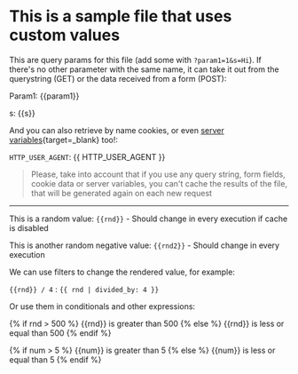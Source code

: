 ﻿---
Title: Sample custom Front Matter external source
#They are prefixed with !! and instantiate a class to retrieve the value for the field
Rnd: !!random_int 0 1000
Rnd2: !!random_int -1000 0
num: 3
---

# This is a sample file that uses custom values

This are query params for this file (add some with `?param1=1&s=Hi`). If there's no other parameter with the same name, it can take it out from the querystring (GET) or the data received from a form (POST):

Param1: {{param1}}

s: {{s}}

And you can also retrieve by name  cookies, or even [server variables](https://docs.microsoft.com/en-us/previous-versions/iis/6.0-sdk/ms524602(v=vs.90)){target=_blank} too!:

`HTTP_USER_AGENT`: {{ HTTP_USER_AGENT }}

>Please, take into account that if you use any query string, form fields, cookie data or server variables, you can't cache the results of the file, that will be generated again on each new request

----

This is a random value: `{{rnd}}` - Should change in every execution if cache is disabled

This is another random negative value: `{{rnd2}}` - Should change in every execution

We can use filters to change the rendered value, for example:

`{{rnd}} / 4` : `{{ rnd | divided_by: 4 }}`

Or use them in conditionals and other expressions:

{% if rnd > 500  %}
    {{rnd}} is greater than 500
{% else %}
    {{rnd}} is less or equal than 500
{% endif %}

{% if num > 5  %}
    {{num}} is greater than 5
{% else %}
    {{num}} is less or equal than 5
{% endif %}